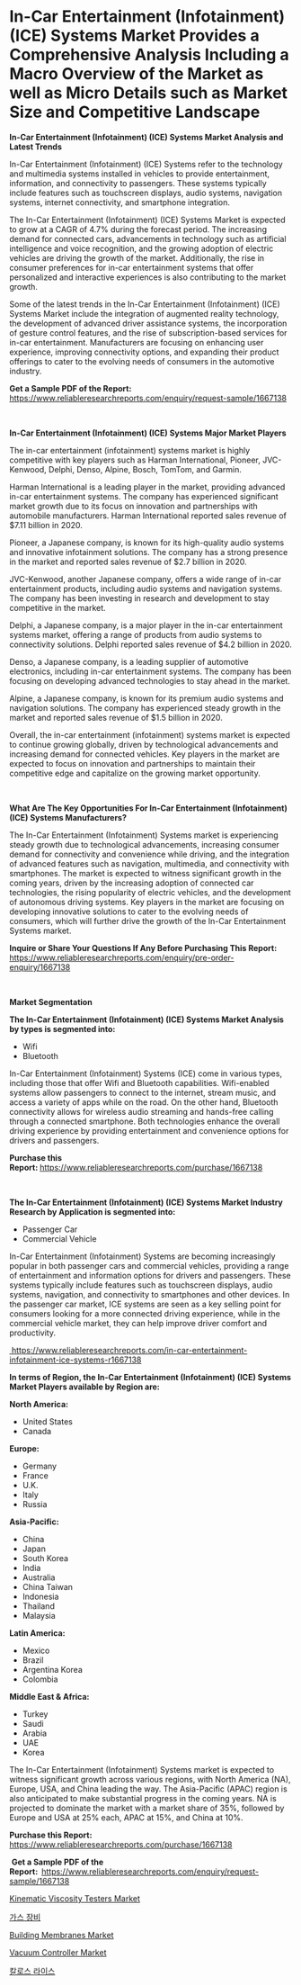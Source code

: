 <p><h1>In-Car Entertainment (Infotainment) (ICE) Systems Market Provides a Comprehensive Analysis Including a Macro Overview of the Market as well as Micro Details such as Market Size and Competitive Landscape</h1></p><p><strong>In-Car Entertainment (Infotainment) (ICE) Systems Market Analysis and Latest Trends</strong></p>
<p><p>In-Car Entertainment (Infotainment) (ICE) Systems refer to the technology and multimedia systems installed in vehicles to provide entertainment, information, and connectivity to passengers. These systems typically include features such as touchscreen displays, audio systems, navigation systems, internet connectivity, and smartphone integration.</p><p>The In-Car Entertainment (Infotainment) (ICE) Systems Market is expected to grow at a CAGR of 4.7% during the forecast period. The increasing demand for connected cars, advancements in technology such as artificial intelligence and voice recognition, and the growing adoption of electric vehicles are driving the growth of the market. Additionally, the rise in consumer preferences for in-car entertainment systems that offer personalized and interactive experiences is also contributing to the market growth.</p><p>Some of the latest trends in the In-Car Entertainment (Infotainment) (ICE) Systems Market include the integration of augmented reality technology, the development of advanced driver assistance systems, the incorporation of gesture control features, and the rise of subscription-based services for in-car entertainment. Manufacturers are focusing on enhancing user experience, improving connectivity options, and expanding their product offerings to cater to the evolving needs of consumers in the automotive industry.</p></p>
<p><strong>Get a Sample PDF of the Report:&nbsp;</strong> <a href="https://www.reliableresearchreports.com/enquiry/request-sample/1667138">https://www.reliableresearchreports.com/enquiry/request-sample/1667138</a></p>
<p>&nbsp;</p>
<p><strong>In-Car Entertainment (Infotainment) (ICE) Systems Major Market Players</strong></p>
<p><p>The in-car entertainment (infotainment) systems market is highly competitive with key players such as Harman International, Pioneer, JVC-Kenwood, Delphi, Denso, Alpine, Bosch, TomTom, and Garmin. </p><p>Harman International is a leading player in the market, providing advanced in-car entertainment systems. The company has experienced significant market growth due to its focus on innovation and partnerships with automobile manufacturers. Harman International reported sales revenue of $7.11 billion in 2020.</p><p>Pioneer, a Japanese company, is known for its high-quality audio systems and innovative infotainment solutions. The company has a strong presence in the market and reported sales revenue of $2.7 billion in 2020.</p><p>JVC-Kenwood, another Japanese company, offers a wide range of in-car entertainment products, including audio systems and navigation systems. The company has been investing in research and development to stay competitive in the market.</p><p>Delphi, a Japanese company, is a major player in the in-car entertainment systems market, offering a range of products from audio systems to connectivity solutions. Delphi reported sales revenue of $4.2 billion in 2020.</p><p>Denso, a Japanese company, is a leading supplier of automotive electronics, including in-car entertainment systems. The company has been focusing on developing advanced technologies to stay ahead in the market.</p><p>Alpine, a Japanese company, is known for its premium audio systems and navigation solutions. The company has experienced steady growth in the market and reported sales revenue of $1.5 billion in 2020.</p><p>Overall, the in-car entertainment (infotainment) systems market is expected to continue growing globally, driven by technological advancements and increasing demand for connected vehicles. Key players in the market are expected to focus on innovation and partnerships to maintain their competitive edge and capitalize on the growing market opportunity.</p></p>
<p>&nbsp;</p>
<p><strong>What Are The Key Opportunities For In-Car Entertainment (Infotainment) (ICE) Systems Manufacturers?</strong></p>
<p><p>The In-Car Entertainment (Infotainment) Systems market is experiencing steady growth due to technological advancements, increasing consumer demand for connectivity and convenience while driving, and the integration of advanced features such as navigation, multimedia, and connectivity with smartphones. The market is expected to witness significant growth in the coming years, driven by the increasing adoption of connected car technologies, the rising popularity of electric vehicles, and the development of autonomous driving systems. Key players in the market are focusing on developing innovative solutions to cater to the evolving needs of consumers, which will further drive the growth of the In-Car Entertainment Systems market.</p></p>
<p><strong>Inquire or Share Your Questions If Any Before Purchasing This Report:</strong> <a href="https://www.reliableresearchreports.com/enquiry/pre-order-enquiry/1667138">https://www.reliableresearchreports.com/enquiry/pre-order-enquiry/1667138</a></p>
<p>&nbsp;</p>
<p><strong>Market Segmentation</strong></p>
<p><strong>The In-Car Entertainment (Infotainment) (ICE) Systems Market Analysis by types is segmented into:</strong></p>
<p><ul><li>Wifi</li><li>Bluetooth</li></ul></p>
<p><p>In-Car Entertainment (Infotainment) Systems (ICE) come in various types, including those that offer Wifi and Bluetooth capabilities. Wifi-enabled systems allow passengers to connect to the internet, stream music, and access a variety of apps while on the road. On the other hand, Bluetooth connectivity allows for wireless audio streaming and hands-free calling through a connected smartphone. Both technologies enhance the overall driving experience by providing entertainment and convenience options for drivers and passengers.</p></p>
<p><strong>Purchase this Report:&nbsp;</strong><a href="https://www.reliableresearchreports.com/purchase/1667138">https://www.reliableresearchreports.com/purchase/1667138</a></p>
<p>&nbsp;</p>
<p><strong>The In-Car Entertainment (Infotainment) (ICE) Systems Market Industry Research by Application is segmented into:</strong></p>
<p><ul><li>Passenger Car</li><li>Commercial Vehicle</li></ul></p>
<p><p>In-Car Entertainment (Infotainment) Systems are becoming increasingly popular in both passenger cars and commercial vehicles, providing a range of entertainment and information options for drivers and passengers. These systems typically include features such as touchscreen displays, audio systems, navigation, and connectivity to smartphones and other devices. In the passenger car market, ICE systems are seen as a key selling point for consumers looking for a more connected driving experience, while in the commercial vehicle market, they can help improve driver comfort and productivity.</p></p>
<p><a href="https://www.reliableresearchreports.com/in-car-entertainment-infotainment-ice-systems-r1667138">&nbsp;https://www.reliableresearchreports.com/in-car-entertainment-infotainment-ice-systems-r1667138</a></p>
<p><strong>In terms of Region, the In-Car Entertainment (Infotainment) (ICE) Systems Market Players available by Region are:</strong></p>
<p>
    <p> <strong> North America: </strong>
        <ul>
            <li>United States</li>
            <li>Canada</li>
        </ul>
        </p> 
    <p> <strong> Europe: </strong>
        <ul>
            <li>Germany</li>
            <li>France</li>
            <li>U.K.</li>
            <li>Italy</li>
            <li>Russia</li>
        </ul>
        </p> 
    <p> <strong> Asia-Pacific: </strong>
        <ul>
            <li>China</li>
            <li>Japan</li>
            <li>South Korea</li>
            <li>India</li>
            <li>Australia</li>
            <li>China Taiwan</li>
            <li>Indonesia</li>
            <li>Thailand</li>
            <li>Malaysia</li>
        </ul>
        </p> 
    <p> <strong> Latin America: </strong>
        <ul>
            <li>Mexico</li>
            <li>Brazil</li>
            <li>Argentina Korea</li>
            <li>Colombia</li>
        </ul>
        </p> 
    <p> <strong> Middle East & Africa: </strong>
        <ul>
            <li>Turkey</li>
            <li>Saudi</li>
            <li>Arabia</li>
            <li>UAE</li>
            <li>Korea</li>
        </ul>
    </p>
    </p>
<p><p>The In-Car Entertainment (Infotainment) Systems market is expected to witness significant growth across various regions, with North America (NA), Europe, USA, and China leading the way. The Asia-Pacific (APAC) region is also anticipated to make substantial progress in the coming years. NA is projected to dominate the market with a market share of 35%, followed by Europe and USA at 25% each, APAC at 15%, and China at 10%.</p></p>
<p><strong>Purchase this Report: </strong><a href="https://www.reliableresearchreports.com/purchase/1667138">https://www.reliableresearchreports.com/purchase/1667138</a></p>
<p>&nbsp;<strong>Get a Sample PDF of the Report:&nbsp;&nbsp;</strong><a href="https://www.reliableresearchreports.com/enquiry/request-sample/1667138">https://www.reliableresearchreports.com/enquiry/request-sample/1667138</a></p>
<p><strong></strong></p>
<p><p><a href="https://github.com/singletonthaxterkelliehr2df/Market-Research-Report-List-2/blob/main/kinematic-viscosity-testers-market.md">Kinematic Viscosity Testers Market</a></p><p><a href="https://github.com/lzrvbyqzftro57/Market-Research-Report-List-1/blob/main/850092836721.md">가스 장비</a></p><p><a href="https://issuu.com/reportprime-2/docs/building-membranes-market-size-2030.pptx">Building Membranes Market</a></p><p><a href="https://www.linkedin.com/pulse/vacuum-controller-market-analysis-its-cagr-segmentation-global-axmpc?trackingId=TNn0eHrq9C1cmAcGmbzItA%3D%3D">Vacuum Controller Market</a></p><p><a href="https://github.com/vs019sa3m8x/Market-Research-Report-List-1/blob/main/533412536722.md">칼로스 라이스</a></p></p>